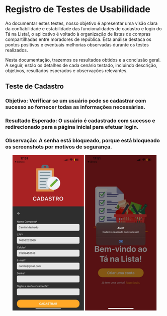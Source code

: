 # Registro de Testes de Usabilidade

Ao documentar estes testes, nosso objetivo é apresentar uma visão clara da confiabilidade e estabilidade das funcionalidades de cadastro e login do Tá na Lista!, o aplicativo é voltado à organização de listas de compras compartilhadas entre moradores de república. Esta análise destaca os pontos positivos e eventuais melhorias observadas durante os testes realizados.

Nesta documentação, trazemos os resultados obtidos e a conclusão geral. A seguir, estão os detalhes de cada cenário testado, incluindo descrição, objetivos, resultados esperados e observações relevantes.

## Teste de Cadastro

### **Objetivo:** Verificar se um usuário pode se cadastrar com sucesso ao fornecer todas as informações necessárias.

### **Resultado Esperado:** O usuário é cadastrado com sucesso e redirecionado para a página inicial para efetuar login.

### **Observação:** A senha está bloqueado, porque está bloqueado os screenshots por motivos de segurança.

<p align="center">
  <img src="./img/Cadastro_Sucesso.jpg" alt="Cadastro" width="45%" />
  <img src="./img/Sucesso_Cadastro.jpg" alt="Sucesso" width="45%" />
</p>


